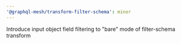```yaml
---
'@graphql-mesh/transform-filter-schema': minor
---
```


Introduce input object field filtering to "bare" mode of filter-schema transform
